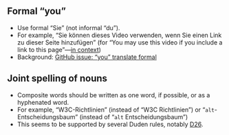 ## Formal “you”

* Use formal “Sie” (not informal “du”).
* For example, “Sie können dieses Video verwenden, wenn Sie einen Link zu dieser Seite hinzufügen” (for “You may use this video if you include a link to this page”—[in context](https://www.w3.org/WAI/videos/standards-and-benefits/#permission))
* Background: [GitHub issue: “you” translate formal](https://github.com/w3c/wai-website/issues/123)

## Joint spelling of nouns

* Composite words should be written as one word, if possible, or as a hyphenated word.
* For example, “W3C-Richtlinien” (instead of “W3C Richtlinien”) or “`alt`-Entscheidungsbaum” (instead of “`alt` Entscheidungsbaum”)
* This seems to be supported by several Duden rules, notably [D26](https://www.duden.de/sprachwissen/rechtschreibregeln/bindestrich#D26).
